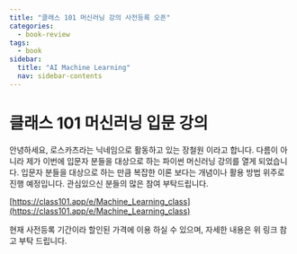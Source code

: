 ```yaml
---
title: "클래스 101 머신러닝 강의 사전등록 오픈"
categories:
  - book-review
tags:
  - book
sidebar:
  title: "AI Machine Learning"
  nav: sidebar-contents
---
```


# 클래스 101 머신러닝 입문 강의 

안녕하세요, 로스카츠라는 닉네임으로 활동하고 있는 장철원 이라고 합니다. 
다름이 아니라 제가 이번에 입문자 분들을 대상으로 하는 파이썬 머신러닝 강의를 열게 되었습니다. 
입문자 분들을 대상으로 하는 만큼 복잡한 이론 보다는 개념이나 활용 방법 위주로 진행 예정입니다.
관심있으신 분들의 많은 참여 부탁드립니다.

[https://class101.app/e/Machine_Learning_class](https://class101.app/e/Machine_Learning_class)

현재 사전등록 기간이라 할인된 가격에 이용 하실 수 있으며, 
자세한 내용은 위 링크 참고 부탁 드립니다. 
